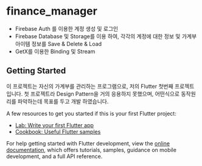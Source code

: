 # finance_manager

- Firebase Auth 를 이용한 계정 생성 및 로그인
- Firebase Database 및 Storage를 이용 하여, 각각의 계정에 대한 정보 및 가계부 아이템 정보를 Save & Delete & Load
- GetX를 이용한 Binding 및 Stream 

## Getting Started

이 프로젝트는 자신의 가계부를 관리하는 프로그램으로, 저의 Flutter 첫번째 프로젝트 입니다.
첫 프로젝트라 Design Pattern을 거의 응용하지 못했으며, 어떤식으로 동작원리를 파악하는데 
목표를 두고 개발 하였습니다.

A few resources to get you started if this is your first Flutter project:

- [Lab: Write your first Flutter app](https://docs.flutter.dev/get-started/codelab)
- [Cookbook: Useful Flutter samples](https://docs.flutter.dev/cookbook)

For help getting started with Flutter development, view the
[online documentation](https://docs.flutter.dev/), which offers tutorials,
samples, guidance on mobile development, and a full API reference.
